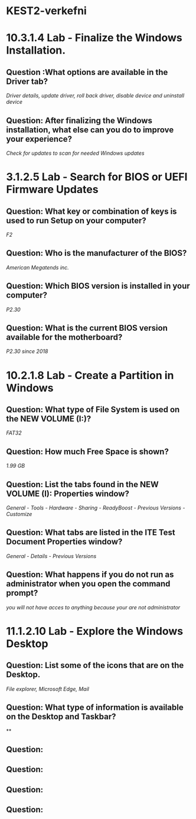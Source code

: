 # KEST2-verkefni

# 10.3.1.4 Lab - Finalize the Windows Installation.
## Question :What options are available in the Driver tab?
*Driver details, update driver, roll back driver, disable device and uninstall device*

## Question: After finalizing the Windows installation, what else can you do to improve your experience?
*Check for updates to scan for needed Windows updates*

# 3.1.2.5 Lab - Search for BIOS or UEFI Firmware Updates
## Question: What key or combination of keys is used to run Setup on your computer?
*F2*

## Question: Who is the manufacturer of the BIOS?
*American Megatends inc.*

## Question: Which BIOS version is installed in your computer?
*P2.30*


## Question: What is the current BIOS version available for the motherboard?
*P2.30 since 2018*

# 10.2.1.8 Lab - Create a Partition in Windows

## Question: What type of File System is used on the NEW VOLUME (I:)?
*FAT32*

## Question: How much Free Space is shown?
*1.99 GB*

## Question: List the tabs found in the NEW VOLUME (I): Properties window?
*General - Tools - Hardware - Sharing - ReadyBoost - Previous Versions - Customize*

## Question: What tabs are listed in the ITE Test Document Properties window?
*General - Details - Previous Versions*

## Question: What happens if you do not run as administrator when you open the command prompt?
*you will not have acces to anything because your are not administrator*

# 11.1.2.10 Lab - Explore the Windows Desktop

## Question: List some of the icons that are on the Desktop.
*File explorer, Microsoft Edge, Mail*


## Question: What type of information is available on the Desktop and Taskbar?
**

## Question:


## Question:


## Question:


## Question:



